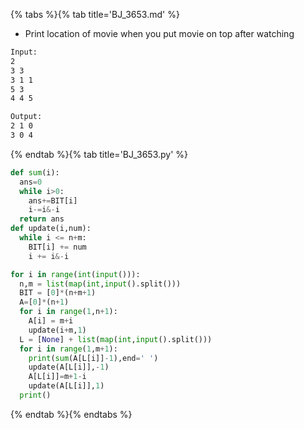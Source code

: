 {% tabs %}{% tab title='BJ_3653.md' %}

* Print location of movie when you put movie on top after watching

```txt
Input:
2
3 3
3 1 1
5 3
4 4 5

Output:
2 1 0
3 0 4
```

{% endtab %}{% tab title='BJ_3653.py' %}

```py
def sum(i):
  ans=0
  while i>0:
    ans+=BIT[i]
    i-=i&-i
  return ans
def update(i,num):
  while i <= n+m:
    BIT[i] += num
    i += i&-i

for i in range(int(input())):
  n,m = list(map(int,input().split()))
  BIT = [0]*(n+m+1)
  A=[0]*(n+1)
  for i in range(1,n+1):
    A[i] = m+i
    update(i+m,1)
  L = [None] + list(map(int,input().split()))
  for i in range(1,m+1):
    print(sum(A[L[i]]-1),end=' ')
    update(A[L[i]],-1)
    A[L[i]]=m+1-i
    update(A[L[i]],1)
  print()
```

{% endtab %}{% endtabs %}
